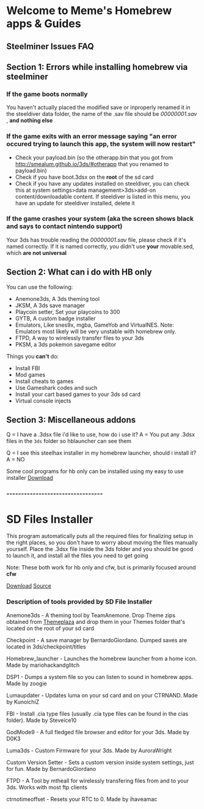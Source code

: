 # Welcome to Meme's Homebrew apps & Guides

## Steelminer Issues FAQ

## Section 1: Errors while installing homebrew via steelminer

### If the game boots normally

You haven't actually placed the modified save or inproperly renamed it in the steeldiver data folder, the name of the .sav file should be *00000001.sav* , **and nothing else**

### If the game exits with an error message saying "an error occured trying to launch this app, the system will now restart"

- Check your payload.bin (so the otherapp.bin that you got from http://smealum.github.io/3ds/#otherapp that you renamed to payload.bin)
- Check if you have boot.3dsx on the **root** of the sd card
- Check if you have any updates installed on steeldiver, you can check this at system settings>data management>3ds>add-on content/downloadable content. If steeldiver is listed in this menu, you have an update for steeldiver installed, delete it

### If the game crashes your system (aka the screen shows black and says to contact nintendo support)

Your 3ds has trouble reading the *00000001.sav* file, please check if it's named correctly.
If it is named correctly, you didn't use **your** movable.sed, which **are not universal**

## Section 2: What can i do with HB only

You can use the following:
- Anemone3ds, A 3ds theming tool
- JKSM, A 3ds save manager
- Playcoin setter, Set your playcoins to 300
- GYTB, A custom badge installer
- Emulators, Like snes9x, mgba, GameYob and VirtualNES. Note: Emulators most likely will be very unstable with homebrew only.
- FTPD, A way to wirelessly transfer files to your 3ds
- PKSM, a 3ds pokemon savegame editor

Things you **can't** do:
- Install FBI
- Mod games
- Install cheats to games
- Use Gameshark codes and such
- Install your cart based games to your 3ds sd card
- Virtual console injects

## Section 3: Miscellaneous addons

Q = I have a .3dsx file i'd like to use, how do i use it?
A = You put any .3dsx files in the `3ds` folder so hblauncher can see them

Q = I see this steelhax installer in my homebrew launcher, should i install it?
A = NO

Some cool programs for hb only can be installed using my easy to use installer
[Download](https://github.com/suchmememanyskill/Sd-File-Installer/releases)

### ---------------------------------

# SD Files Installer
This program automatically puts all the required files for finalizing setup in the right places, so you don't have to worry about moving the files manually yourself. Place the .3dsx file inside the 3ds folder and you should be good to launch it, and install all the files you need to get going

Note: These both work for hb only and cfw, but is primarily focused around **cfw**

[Download](https://github.com/suchmememanyskill/Sd-File-Installer/releases)
[Source](https://github.com/suchmememanyskill/Sd-File-Installer)



### Description of tools provided by SD File Installer
Anemone3ds - A theming tool by TeamAnemone. Drop Theme zips obtained from [Themeplaza](https://themeplaza.eu/themes?sort=most-downloaded) and drop them in your Themes folder that's located on the root of your sd card

Checkpoint - A save manager by BernardoGiordano. Dumped saves are located in 3ds/checkpoint/titles

Homebrew_launcher - Launches the homebrew launcher from a home icon. Made by mariohackandglitch  

DSP1 - Dumps a system file so you can listen to sound in homebrew apps. Made by zoogie

Lumaupdater - Updates luma on your sd card and on your CTRNAND. Made by KunoichiZ

FBI - Install .cia type files (usually .cia type files can be found in the cias folder). Made by Steveice10

GodMode9 - A full fledged file browser and editor for your 3ds. Made by D0K3

Luma3ds - Custom Firmware for your 3ds. Made by AuroraWright

Custom Version Setter - Sets a custom version inside system settings, just for fun. Made by BernardoGiordano

FTPD - A Tool by mtheall for wirelessly transfering files from and to your 3ds. Works with most ftp clients

ctrnotimeoffset - Resets your RTC to 0. Made by ihaveamac
